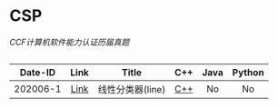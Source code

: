 # CSP
*CCF计算机软件能力认证历届真题*

## 
|Date-ID|Link|Title|C++|Java|Python|
| ---- | :--------: | :--------------------------------------: | :--------------------------------------: | :--------------------------------------: | :--------------------------------------: |
|202006-1|[Link](http://118.190.20.162/view.page?gpid=T105 "悬停显示")|线性分类器(line)|[C++](https://github.com/Pealicx/CSP/tree/master/202006/C%2B%2B "悬停显示")|No|No|
